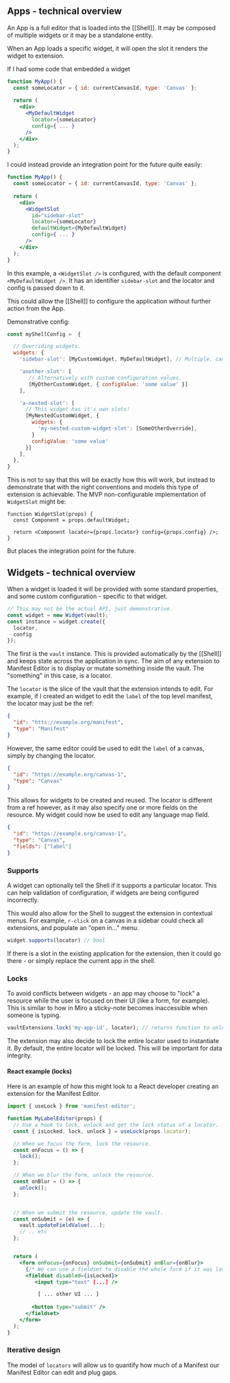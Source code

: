 ## Apps - technical overview

An App is a full editor that is loaded into the [[Shell]]. It may be composed of multiple widgets or it may be a standalone entity.

When an App loads a specific widget, it will open the slot it renders the widget to extension.

If I had some code that embedded a widget
```jsx
function MyApp() {
  const someLocator = { id: currentCanvasId, type: 'Canvas' };
  
  return (
    <div>
      <MyDefaultWidget 
        locator={someLocator} 
        config={ ... } 
      />
    </div>
  );
}
```


I could instead provide an integration point for the future quite easily:
```jsx
function MyApp() {
  const someLocator = { id: currentCanvasId, type: 'Canvas' };
  
  return (
    <div>
      <WidgetSlot 
        id="sidebar-slot"
        locator={someLocator} 
        defaultWidget={MyDefaultWidget} 
        config={ ... } 
      />
    </div>
  );
}
```

In this example, a `<WidgetSlot />` is configured, with the default component `<MyDefaultWidget />`. It has an identifier `sidebar-slot` and the locator and config is passed down to it.

This could allow the [[Shell]] to configure the application without further action from the App.

Demonstrative config:
```js
const myShellConfig =  {

  // Overriding widgets.
  widgets: {
    'sidebar-slot': [MyCustomWidget, MyDefaultWidget], // Multiple, can use the default as a fallback. (see .supports() below)

    'another-slot': [
       // Alternatively with custom configuration values.
       [MyOtherCustomWidget, { configValue: 'some value' }]
    ],

    'a-nested-slot': [
      // This widget has it's own slots!
      [MyNestedCustomWidget, { 
        widgets: {
          'my-nested-custom-widget-slot': [SomeOtherOverride],
        }
        configValue: 'some value' 
      }]
    ],
  },
}
```

This is not to say that this will be exactly how this will work, but instead to demonstrate that with the right conventions and models this type of extension is achievable. The MVP non-configurable implementation of `WidgetSlot` might be:
```
function WidgetSlot(props) {
  const Component = props.defaultWidget;

  return <Component locator={props.locator} config={props.config} />;
}
```
But places the integration point for the future.


## Widgets - technical overview

When a widget is loaded it will be provided with some standard properties, and some custom configuration - specific to that widget.

```js
// This may not be the actual API, just demonstrative.
const widget = new Widget(vault);
const instance = widget.create({
  locator,
  config
});
```

The first is the `vault` instance. This is provided automatically by the [[Shell]] and keeps state across the application in sync. The aim of any extension to Manifest Editor is to display or mutate something inside the vault. The "something" in this case, is a locator. 

The `locator` is the slice of the vault that the extension intends to edit. For example, if I created an widget to edit the `label` of the top level manifest, the locator may just be the ref:
```json
{
  "id": "htts://example.org/manifest",
  "type": "Manifest"
}
```

However, the same editor could be used to edit the `label` of a canvas, simply by changing the locator.
```json
{
  "id": "https://example.org/canvas-1",
  "type": "Canvas"
}
```

This allows for widgets to be created and reused. The locator is different from a ref however, as it may also specify one or more fields on the resource. My widget could now be used to edit any language map field.

```json
{
  "id": "https://example.org/canvas-1",
  "type": "Canvas",
  "fields": ["label"]
}
```

### Supports

A widget can optionally tell the Shell if it supports a particular locator. This can help validation of configuration, if widgets are being configured incorrectly. 

This would also allow for the Shell to suggest the extension in contextual menus. For example, `r-click` on a canvas in a sidebar could check all extensions, and populate an "open in..." menu. 

```js
widget.supports(locator) // bool
```

If there is a slot in the existing application for the extension, then it could go there - or simply replace the current app in the shell. 

### Locks

To avoid conflicts between widgets - an app may choose to "lock" a resource while the user is focused on their UI (like a form, for example). This is similar to how in Miro a sticky-note becomes inaccessible when someone is typing.

```js
vaultExtensions.lock('my-app-id', locator); // returns function to unlock.
``` 

The extension may also decide to lock the entire locator used to instantiate it. By default, the entire locator will be locked. This will be important for data integrity.


#### React example (locks)

Here is an example of how this might look to a React developer creating an extension for the Manifest Editor. 

```jsx
import { useLock } from 'manifest-editor';

function MyLabelEditor(props) {
  // Use a hook to lock, unlock and get the lock status of a locator.
  const { isLocked, lock, unlock } = useLock(props.locator);

  // When we focus the form, lock the resource.
  const onFocus = () => {
    lock();
  };

  // When we blur the form, unlock the resource.
  const onBlur = () => {
    unlock();
  };


  // When we submit the resource, update the vault.
  const onSubmit = (e) => {
    vault.updateFieldValue(...);
    // .. etc
  };


  return (
    <form onFocus={onFocus} onSubmit={onSubmit} onBlur={onBlur}>
      {/* We can use a fieldset to disable the whole form if it was locked (not by us) */}
      <fieldset disabled={isLocked}>
         <input type="text" [...] />

          [ ... other UI ... ]
 
        <button type="submit" />
      </fieldset>
    </form>
  );
}
```

### Iterative design

The model of `locators` will allow us to quantify how much of a Manifest our Manifest Editor can edit and plug gaps. 
